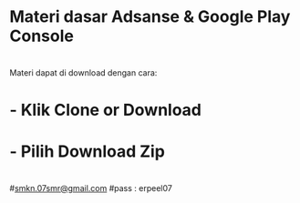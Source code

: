 # Materi dasar Adsanse & Google Play Console
#
Materi dapat di download dengan cara:
# - Klik Clone or Download 
# - Pilih Download Zip
#
#
#smkn.07smr@gmail.com
#pass : erpeel07
